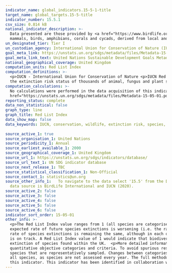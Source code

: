 ```yaml
---
indicator_name: global_indicators.15-5-1-title
target_name: global_targets.15-5-title
indicator_number: 15.5.1
csv_size: 0.814 kB
national_indicator_description: >-
  Data presented are those provided by <a href="https://www.birdlife.org/redlist">BirdLife International<a/> and the <a href="https://www.iucnredlist.org/">IUCN (2020)<a/> to the UN. The Red List Index is based on global estimates of the extinction risk (IUCN Red List categories) of all
  mammals, birds, amphibians, corals and cycads, derived from local and national data, disaggregated to the national scale and weighted by the proportion of each species's distribution in the country or region (in this case the UK).
un_designated_tier: Tier I
un_custodian_agency: International Union for Conservation of Nature (IUCN), BirdLife International (BLI)
goal_meta_link: https://unstats.un.org/sdgs/metadata/files/Metadata-15-05-01.pdf
goal_meta_link_text: United Nations Sustainable Development Goals Metadata (PDF 440 KB)
national_geographical_coverage: United Kingdom
computation_units: Red List Index
computation_definitions: >-
  <p>IUCN - International Union for Conservation of Nature <p>IUCN Red List - The IUCN Red List of Threatened Species is internationally recognised as the most respected and robust inventory of global species conservation status.  It provides a standard and repeatable method for assessing
  the extinction risk status of thousands of animal, fungus and plant species.
computation_calculations: >-
  No calculations were performed in the data acquisition of this indicator as appropriate data was readily available in the final format specified by this indicator. For detail on calculations made prior to acquisition see the <a
  href="https://unstats.un.org/sdgs/metadata/files/Metadata-15-05-01.pdf">global metadata</a>.
reporting_status: complete
data_non_statistical: false
graph_type: line
graph_title: Red List Index
data_show_map: false
data_keywords: IUCN, conservation, wildlife, extinction risk, species, climate change, biodiversity, environment
  
source_active_1: true
source_organisation_1: United Nations
source_periodicity_1: Annual
source_earliest_available_1: 2000
source_geographical_coverage_1: United Kingdom
source_url_1: https://unstats.un.org/sdgs/indicators/database/
source_url_text_1: UN SDG indicator database
source_next_release_1: TBC
source_statistical_classification_1: Non-Official
source_contact_1: statistics@un.org
source_other_info_1:   To navigate to the data select '15.5' from the Data Series, and 'United Kingdom of Great Britain and Northern Ireland' from Countries, then click 'Show table'. Download the excel file using the button below the table for more information, including upper and lower bounds. The original
  data source is BirdLife International and IUCN (2020).
source_active_2: false
source_active_3: false
source_active_4: false
source_active_5: false
source_active_6: false
indicator_sort_order: 15-05-01
other_info: >-
  <p>The Red List Index value ranges from 1 (all species are categorised as ‘Least Concern’) to 0 (all species are categorised as ‘Extinct’), and so indicates how far the set of species has moved overall towards extinction. A downward trend in the Red List Index over time means that the
  expected rate of future species extinctions is worsening (i.e. the rate of biodiversity loss is increasing). An upward trend means that the expected rate of species extinctions is abating (i.e. the rate of biodiversity loss is decreasing), and a horizontal line means that the expected
  rate of species extinctions is remaining the same, although in each of these cases it does not mean that biodiversity loss has stopped. An upward Red List Index trend would indicate that the SDG Target 15.5 of reducing the degradation of natural habitats and protecting threatened species
  is on track. A Red List Index value of 1 would indicate that biodiversity loss has been halted.<p>The Red List Index reported here is based on global classifications for each species. In other words this Index does not indicate risk of extinction within the UK, but rather, risk of global
  extinction of species found within the UK.  <p>More detailed information on trends in UK Biodiversity, including information on the National Red List can be found in the <a href="https://nbn.org.uk/stateofnature2019/reports/">State of Nature Report</a>.<p>The Red List Index is based on
  quantitative objective categories and criteria. To avoid spurious results from biased selection of species, the Red List Index is calculated from taxonomic groups for which all species have been assessed and reassessed, and, for taxonomic groups that that do not fulfil this criteria,
  species that are representatively sampled. Changes between categories reflect geniune improvement or deterioration in status, not as a consequence of changes in taxonomy or knowledge. <p>The Red List Index is calculated on an annual basis, however, this does not reflect re-assessment of
  all species, as species are not assessed every year. The full methodology, and information on limitations can be found in the <a href="https://unstats.un.org/sdgs/metadata/files/Metadata-15-05-01.pdf">global metadata</a> and references therin.<p>  Data follows the UN specification for
  this indicator. This indicator has been identified in collaboration with topic experts.
---
```

